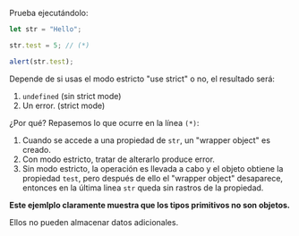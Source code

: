 
Prueba ejecutándolo:

```js run
let str = "Hello";

str.test = 5; // (*)

alert(str.test); 
```

Depende de si usas el modo estricto "use strict" o no, el resultado será:
1. `undefined` (sin strict mode)
2. Un error.   (strict mode)

¿Por qué? Repasemos lo que ocurre en la línea `(*)`:

1. Cuando se accede a una propiedad de `str`, un "wrapper object" es creado.
2. Con modo estricto, tratar de alterarlo produce error.
3. Sin modo estricto, la operación es llevada a cabo y el objeto obtiene la propiedad `test`, pero después de ello el "wrapper object" desaparece, entonces en la última linea `str` queda sin rastros de la propiedad.

**Este ejemlplo claramente muestra que los tipos primitivos no son objetos.**

Ellos no pueden almacenar datos adicionales.


